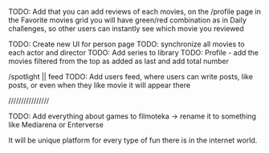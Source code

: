 TODO: Add that you can add reviews of each movies, on the /profile page in the Favorite movies grid you will have green/red combination as in Daily challenges, so other users can instantly see which movie you reviewed

TODO: Create new UI for person page
TODO: synchronize all movies to each actor and director
TODO: Add series to library
TODO: Profile - add the movies filtered from the top as added as last and add total number

/spotlight || feed
TODO: Add users feed, where users can write posts, like posts, or even when they like movie it will appear there

////////////////

TODO: Add everything about games to filmoteka -> rename it to something like Mediarena or Enterverse

It will be unique platform for every type of fun there is in the internet world.
